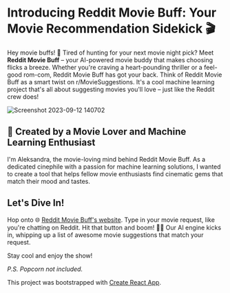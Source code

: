# Introducing Reddit Movie Buff: Your Movie Recommendation Sidekick 🎬

Hey movie buffs! 🍿 Tired of hunting for your next movie night pick? Meet **Reddit Movie Buff** – your AI-powered movie buddy that makes choosing flicks a breeze. Whether you're craving a heart-pounding thriller or a feel-good rom-com, Reddit Movie Buff has got your back.
Think of Reddit Movie Buff as a smart twist on r/MovieSuggestions. It's a cool machine learning project that's all about suggesting movies you'll love – just like the Reddit crew does!

![Screenshot 2023-09-12 140702](https://github.com/lolek27/reddit-movie-buff/assets/12550403/1adc4f18-892e-439f-b407-ab9ef5611aa5)


## 🎥 Created by a Movie Lover and Machine Learning Enthusiast

I'm Aleksandra, the movie-loving mind behind Reddit Movie Buff. As a dedicated cinephile with a passion for machine learning solutions, I wanted to create a tool that helps fellow movie enthusiasts find cinematic gems that match their mood and tastes. 


## Let's Dive In!

Hop onto 🌐 [Reddit Movie Buff's website](https://lolek27.github.io/reddit-movie-buff/). Type in your movie request, like you're chatting on Reddit. Hit that button and boom! 🚀🎉 Our AI engine kicks in, whipping up a list of awesome movie suggestions that match your request.


Stay cool and enjoy the show!

*P.S. Popcorn not included.*



This project was bootstrapped with [Create React App](https://github.com/facebook/create-react-app).



